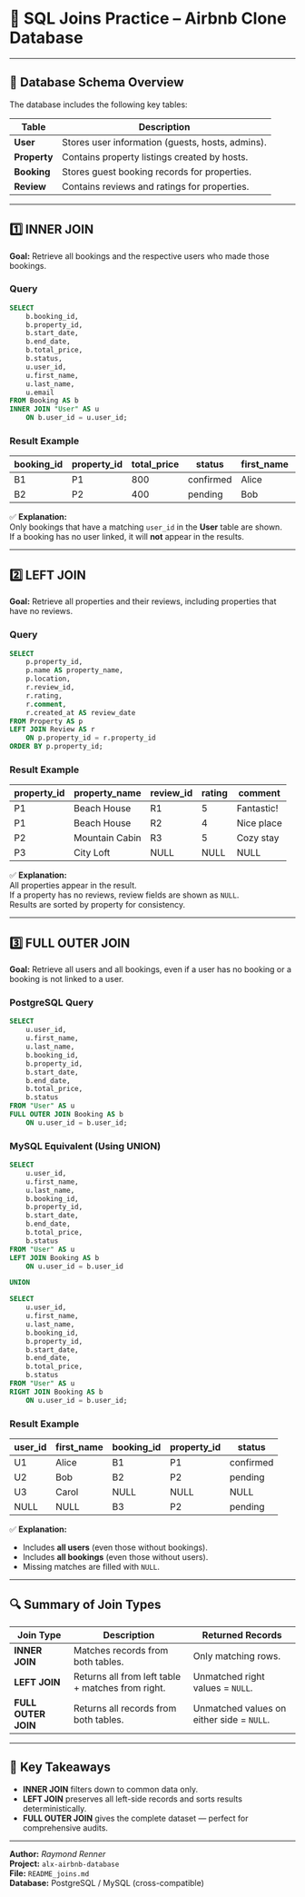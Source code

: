 # 🧩 SQL Joins Practice – Airbnb Clone Database


---

## 🧱 Database Schema Overview

The database includes the following key tables:

| Table | Description |
|--------|--------------|
| **User** | Stores user information (guests, hosts, admins). |
| **Property** | Contains property listings created by hosts. |
| **Booking** | Stores guest booking records for properties. |
| **Review** | Contains reviews and ratings for properties. |

---

## 1️⃣ INNER JOIN  
**Goal:** Retrieve all bookings and the respective users who made those bookings.

### **Query**
```sql
SELECT 
    b.booking_id,
    b.property_id,
    b.start_date,
    b.end_date,
    b.total_price,
    b.status,
    u.user_id,
    u.first_name,
    u.last_name,
    u.email
FROM Booking AS b
INNER JOIN "User" AS u
    ON b.user_id = u.user_id;
```

### **Result Example**
| booking_id | property_id | total_price | status | first_name | last_name |
|-------------|--------------|--------------|----------|-------------|------------|
| B1 | P1 | 800 | confirmed | Alice | Smith |
| B2 | P2 | 400 | pending | Bob | Johnson |

✅ **Explanation:**  
Only bookings that have a matching `user_id` in the **User** table are shown.  
If a booking has no user linked, it will **not** appear in the results.

---

## 2️⃣ LEFT JOIN  
**Goal:** Retrieve all properties and their reviews, including properties that have no reviews.

### **Query**
```sql
SELECT 
    p.property_id,
    p.name AS property_name,
    p.location,
    r.review_id,
    r.rating,
    r.comment,
    r.created_at AS review_date
FROM Property AS p
LEFT JOIN Review AS r
    ON p.property_id = r.property_id
ORDER BY p.property_id;
```

### **Result Example**
| property_id | property_name | review_id | rating | comment |
|--------------|---------------|------------|----------|----------|
| P1 | Beach House | R1 | 5 | Fantastic! |
| P1 | Beach House | R2 | 4 | Nice place |
| P2 | Mountain Cabin | R3 | 5 | Cozy stay |
| P3 | City Loft | NULL | NULL | NULL |

✅ **Explanation:**  
All properties appear in the result.  
If a property has no reviews, review fields are shown as `NULL`.  
Results are sorted by property for consistency.

---

## 3️⃣ FULL OUTER JOIN  
**Goal:** Retrieve all users and all bookings, even if a user has no booking or a booking is not linked to a user.

### **PostgreSQL Query**
```sql
SELECT 
    u.user_id,
    u.first_name,
    u.last_name,
    b.booking_id,
    b.property_id,
    b.start_date,
    b.end_date,
    b.total_price,
    b.status
FROM "User" AS u
FULL OUTER JOIN Booking AS b
    ON u.user_id = b.user_id;
```

### **MySQL Equivalent (Using UNION)**
```sql
SELECT 
    u.user_id,
    u.first_name,
    u.last_name,
    b.booking_id,
    b.property_id,
    b.start_date,
    b.end_date,
    b.total_price,
    b.status
FROM "User" AS u
LEFT JOIN Booking AS b
    ON u.user_id = b.user_id

UNION

SELECT 
    u.user_id,
    u.first_name,
    u.last_name,
    b.booking_id,
    b.property_id,
    b.start_date,
    b.end_date,
    b.total_price,
    b.status
FROM "User" AS u
RIGHT JOIN Booking AS b
    ON u.user_id = b.user_id;
```

### **Result Example**
| user_id | first_name | booking_id | property_id | status |
|----------|-------------|-------------|--------------|----------|
| U1 | Alice | B1 | P1 | confirmed |
| U2 | Bob | B2 | P2 | pending |
| U3 | Carol | NULL | NULL | NULL |
| NULL | NULL | B3 | P2 | pending |

✅ **Explanation:**  
- Includes **all users** (even those without bookings).  
- Includes **all bookings** (even those without users).  
- Missing matches are filled with `NULL`.

---

## 🔍 Summary of Join Types

| Join Type | Description | Returned Records |
|------------|--------------|------------------|
| **INNER JOIN** | Matches records from both tables. | Only matching rows. |
| **LEFT JOIN** | Returns all from left table + matches from right. | Unmatched right values = `NULL`. |
| **FULL OUTER JOIN** | Returns all records from both tables. | Unmatched values on either side = `NULL`. |

---

## 🧠 Key Takeaways

- **INNER JOIN** filters down to common data only.  
- **LEFT JOIN** preserves all left-side records and sorts results deterministically.  
- **FULL OUTER JOIN** gives the complete dataset — perfect for comprehensive audits.  

---

**Author:** _Raymond Renner_  
**Project:** `alx-airbnb-database`  
**File:** `README_joins.md`  
**Database:** PostgreSQL / MySQL (cross-compatible)
